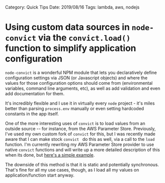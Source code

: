 Category: Quick Tips
Date: 2019/08/16
Tags: lambda, aws, nodejs



# Using custom data sources in `node-convict`  via the `convict.load()` function to simplify application configuration

`node-convict` is a wonderful NPM module that lets you declaratively define configuration settings via JSON (or Javascript objects) and where the values for those configuration options should come from (environmental variables, command line arguments, etc), as well as add validation and even add documentation for them. 

It's incredibly flexible and I use it in virtually every `node` project - it's miles better than parsing `process.env` manually or even setting hardcoded constants in the app itself.

One of the more interesting uses of `convict` is to load values from an outside source -- for instance, from the AWS Parameter Store. Previously, I've used my own custom fork of `convict` for this, but I was recently made aware that I can make stock `convict ` do this as well, via a call to the `load` function. I'm currently rewriting my AWS Parameter Store provider to use native `convict` functions and will write up a more detailed description of this when its done, but [here's a simple example](https://runkit.com/brettneese/simple-convict-load-example).

The downside of this method is that it is static and potentially synchronous. That's fine for all my use cases, though, as I load all my values on application/function start anyway.

